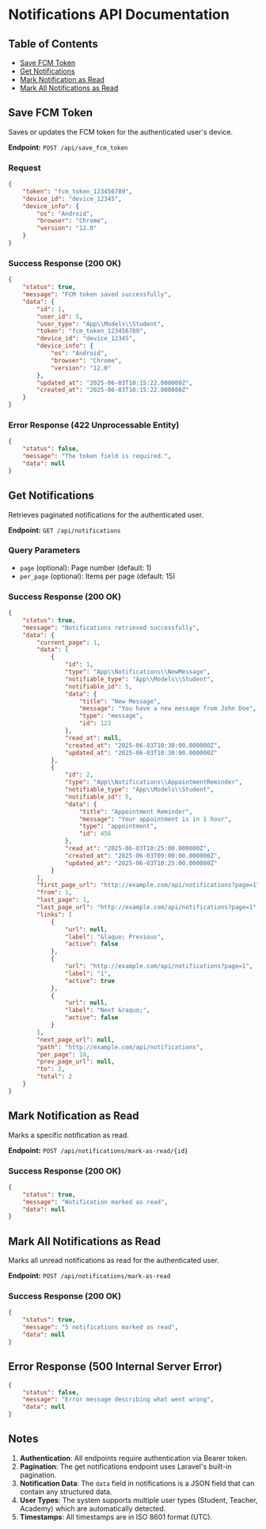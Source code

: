 # Notifications API Documentation

## Table of Contents
- [Save FCM Token](#save-fcm-token)
- [Get Notifications](#get-notifications)
- [Mark Notification as Read](#mark-notification-as-read)
- [Mark All Notifications as Read](#mark-all-notifications-as-read)

## Save FCM Token

Saves or updates the FCM token for the authenticated user's device.

**Endpoint:** `POST /api/save_fcm_token`

### Request
```json
{
    "token": "fcm_token_123456789",
    "device_id": "device_12345",
    "device_info": {
        "os": "Android",
        "browser": "Chrome",
        "version": "12.0"
    }
}
```

### Success Response (200 OK)
```json
{
    "status": true,
    "message": "FCM token saved successfully",
    "data": {
        "id": 1,
        "user_id": 5,
        "user_type": "App\\Models\\Student",
        "token": "fcm_token_123456789",
        "device_id": "device_12345",
        "device_info": {
            "os": "Android",
            "browser": "Chrome",
            "version": "12.0"
        },
        "updated_at": "2025-06-03T10:15:22.000000Z",
        "created_at": "2025-06-03T10:15:22.000000Z"
    }
}
```

### Error Response (422 Unprocessable Entity)
```json
{
    "status": false,
    "message": "The token field is required.",
    "data": null
}
```

## Get Notifications

Retrieves paginated notifications for the authenticated user.

**Endpoint:** `GET /api/notifications`

### Query Parameters
- `page` (optional): Page number (default: 1)
- `per_page` (optional): Items per page (default: 15)

### Success Response (200 OK)
```json
{
    "status": true,
    "message": "Notifications retrieved successfully",
    "data": {
        "current_page": 1,
        "data": [
            {
                "id": 1,
                "type": "App\\Notifications\\NewMessage",
                "notifiable_type": "App\\Models\\Student",
                "notifiable_id": 5,
                "data": {
                    "title": "New Message",
                    "message": "You have a new message from John Doe",
                    "type": "message",
                    "id": 123
                },
                "read_at": null,
                "created_at": "2025-06-03T10:30:00.000000Z",
                "updated_at": "2025-06-03T10:30:00.000000Z"
            },
            {
                "id": 2,
                "type": "App\\Notifications\\AppointmentReminder",
                "notifiable_type": "App\\Models\\Student",
                "notifiable_id": 5,
                "data": {
                    "title": "Appointment Reminder",
                    "message": "Your appointment is in 1 hour",
                    "type": "appointment",
                    "id": 456
                },
                "read_at": "2025-06-03T10:25:00.000000Z",
                "created_at": "2025-06-03T09:00:00.000000Z",
                "updated_at": "2025-06-03T10:25:00.000000Z"
            }
        ],
        "first_page_url": "http://example.com/api/notifications?page=1",
        "from": 1,
        "last_page": 1,
        "last_page_url": "http://example.com/api/notifications?page=1",
        "links": [
            {
                "url": null,
                "label": "&laquo; Previous",
                "active": false
            },
            {
                "url": "http://example.com/api/notifications?page=1",
                "label": "1",
                "active": true
            },
            {
                "url": null,
                "label": "Next &raquo;",
                "active": false
            }
        ],
        "next_page_url": null,
        "path": "http://example.com/api/notifications",
        "per_page": 10,
        "prev_page_url": null,
        "to": 2,
        "total": 2
    }
}
```

## Mark Notification as Read

Marks a specific notification as read.

**Endpoint:** `POST /api/notifications/mark-as-read/{id}`

### Success Response (200 OK)
```json
{
    "status": true,
    "message": "Notification marked as read",
    "data": null
}
```

## Mark All Notifications as Read

Marks all unread notifications as read for the authenticated user.

**Endpoint:** `POST /api/notifications/mark-as-read`

### Success Response (200 OK)
```json
{
    "status": true,
    "message": "5 notifications marked as read",
    "data": null
}
```

## Error Response (500 Internal Server Error)
```json
{
    "status": false,
    "message": "Error message describing what went wrong",
    "data": null
}
```

## Notes

1. **Authentication**: All endpoints require authentication via Bearer token.
2. **Pagination**: The get notifications endpoint uses Laravel's built-in pagination.
3. **Notification Data**: The `data` field in notifications is a JSON field that can contain any structured data.
4. **User Types**: The system supports multiple user types (Student, Teacher, Academy) which are automatically detected.
5. **Timestamps**: All timestamps are in ISO 8601 format (UTC).
